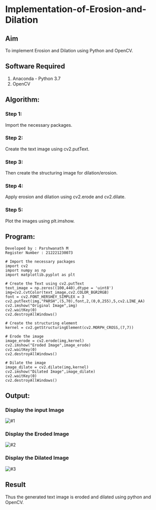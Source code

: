 # Implementation-of-Erosion-and-Dilation
## Aim
To implement Erosion and Dilation using Python and OpenCV.
## Software Required
1. Anaconda - Python 3.7
2. OpenCV
## Algorithm:
### Step 1:
Import the necessary packages.

### Step 2:
Create the text image using cv2.putText.

### Step 3:
Then create the structuring image for dilation/erosion.

### Step 4:
Apply erosion and dilation using cv2.erode and cv2.dilate.

### Step 5:
Plot the images using plt.imshow.
 
## Program:

```
Developed by : Parshwanath M
Register Number : 212221230073
```

```
# Import the necessary packages
import cv2
import numpy as np
import matplotlib.pyplot as plt

# Create the Text using cv2.putText
text_image = np.zeros((100,440),dtype = 'uint8')
img=cv2.cvtColor(text_image,cv2.COLOR_BGR2RGB)
font = cv2.FONT_HERSHEY_SIMPLEX = 3
cv2.putText(img,"PARSH",(5,70),font,2,(0,0,255),5,cv2.LINE_AA)
cv2.imshow("Original Image",img)
cv2.waitKey(0)
cv2.destroyAllWindows()

# Create the structuring element
kernel = cv2.getStructuringElement(cv2.MORPH_CROSS,(7,7))

# Erode the image
image_erode = cv2.erode(img,kernel)
cv2.imshow("Eroded Image",image_erode)
cv2.waitKey(0)
cv2.destroyAllWindows()

# Dilate the image
image_dilate = cv2.dilate(img,kernel)
cv2.imshow("Dilated Image",image_dilate)
cv2.waitKey(0)
cv2.destroyAllWindows()
```

## Output:

### Display the input Image
![#1](https://github.com/parsh2004/Implementation-of-Erosion-and-Dilation/assets/95388047/7d74bcdd-04d5-41a5-8511-9bbb9bedf402)

### Display the Eroded Image
![#2](https://github.com/parsh2004/Implementation-of-Erosion-and-Dilation/assets/95388047/3a336b4b-bbcc-4ac2-9d4f-06076930f60e)

### Display the Dilated Image
![#3](https://github.com/parsh2004/Implementation-of-Erosion-and-Dilation/assets/95388047/1efb741f-f462-41f3-baa2-14fb9aef18ce)

## Result
Thus the generated text image is eroded and dilated using python and OpenCV.

